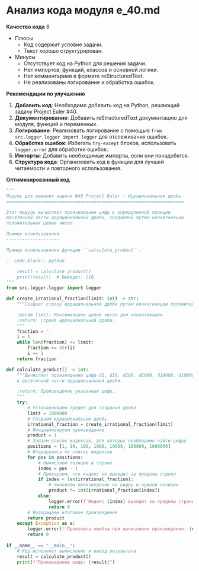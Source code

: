 # Анализ кода модуля e_40.md

**Качество кода**
8
-  Плюсы
    -   Код содержит условие задачи.
    -   Текст хорошо структурирован.
-  Минусы
    -   Отсутствует код на Python для решения задачи.
    -   Нет импортов, функций, классов и основной логики.
    -   Нет комментариев в формате reStructuredText.
    -   Не реализованы логирование и обработка ошибок.

**Рекомендации по улучшению**

1.  **Добавить код**: Необходимо добавить код на Python, решающий задачу Project Euler #40.
2.  **Документирование**: Добавить reStructuredText документацию для модуля, функций и переменных.
3.  **Логирование**: Реализовать логирование с помощью `from src.logger.logger import logger` для отслеживания ошибок.
4.  **Обработка ошибок**: Избегать `try-except` блоков, использовать `logger.error` для обработки ошибок.
5.  **Импорты**: Добавить необходимые импорты, если они понадобятся.
6.  **Структура кода**: Организовать код в функции для лучшей читаемости и повторного использования.

**Оптимизированный код**

```python
"""
Модуль для решения задачи №40 Project Euler - Иррациональная дробь.
===================================================================

Этот модуль вычисляет произведение цифр в определенной позиции
десятичной части иррациональной дроби, созданной путем конкатенации
положительных целых чисел.

Пример использования
--------------------

Пример использования функции ``calculate_product``:

.. code-block:: python

    result = calculate_product()
    print(result)  # Выведет: 210
"""
from src.logger.logger import logger

def create_irrational_fraction(limit: int) -> str:
    """Создает строку иррациональной дроби путем конкатенации положительных целых чисел.

    :param limit: Максимальное целое число для конкатенации.
    :return: Строка иррациональной дроби.
    """
    fraction = ''
    i = 1
    while len(fraction) <= limit:
        fraction += str(i)
        i += 1
    return fraction

def calculate_product() -> int:
    """Вычисляет произведение цифр d1, d10, d100, d1000, d10000, d100000, d1000000
    в десятичной части иррациональной дроби.

    :return: Произведение указанных цифр.
    """
    try:
        # Устанавливаем предел для создания дроби
        limit = 1000000
        # Создаем иррациональную дробь
        irrational_fraction = create_irrational_fraction(limit)
        # Инициализируем произведение
        product = 1
        # Задаем список индексов, для которых необходимо найти цифру
        positions = [1, 10, 100, 1000, 10000, 100000, 1000000]
        # Итерируемся по списку индексов
        for pos in positions:
            # Вычисляем позицию в строке
            index = pos - 1
            # Проверяем, что индекс не выходит за пределы строки
            if index < len(irrational_fraction):
                # Умножаем произведение на цифру в нужной позиции
                product *= int(irrational_fraction[index])
            else:
                logger.error(f'Индекс {index} выходит за пределы строки.')
                return 0
        # Возвращаем итоговое произведение
        return product
    except Exception as e:
        logger.error(f'Произошла ошибка при вычислении произведения: {e}')
        return 0
    
if __name__ == "__main__":
    # Код исполняет вычисление и вывод результата
    result = calculate_product()
    print(f"Произведение цифр: {result}")

```
